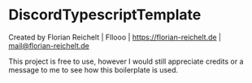 # DiscordTypescriptTemplate

Created by Florian Reichelt | Fllooo | https://florian-reichelt.de | mail@florian-reichelt.de

This project is free to use, however I would still appreciate credits or a message to me to see how this boilerplate is used.
